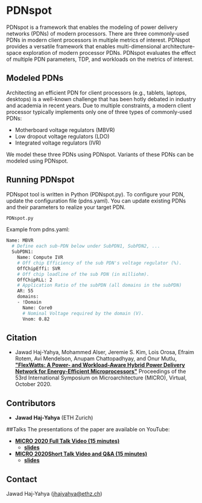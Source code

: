 # PDNspot

PDNspot is a framework that enables the modeling of power delivery networks (PDNs) of modern processors. There are three commonly-used PDNs in modern client processors in multiple metrics of interest. PDNspot provides a versatile framework that enables multi-dimensional architecture-space exploration of modern processor PDNs. PDNspot evaluates the effect of multiple PDN parameters, TDP, and workloads on the metrics of interest. 


## Modeled PDNs
Architecting an efficient PDN for client processors (e.g., tablets, laptops, desktops) is a well-known challenge that has been hotly debated in industry and academia in recent years. Due to multiple constraints, a modern client processor typically implements only one of three types of commonly-used PDNs:
 
* Motherboard voltage regulators (MBVR)
* Low dropout voltage regulators (LDO) 
* Integrated voltage regulators (IVR)

We model these three PDNs using PDNspot. Variants of these PDNs can be modeled using PDNspot.

## Running PDNspot
PDNspot tool is written in Python (PDNspot.py). To configure your PDN, update the configuration file (pdns.yaml). You can update existing PDNs and their parameters to realize your target PDN.

```bash
PDNspot.py 
```
Example from pdns.yaml:
```bash
Name: MBVR
  # Define each sub-PDN below under SubPDN1, SubPDN2, ...
  SubPDN1:
    Name: Compute IVR
    # Off chip Efficiency of the sub PDN's voltage regulator (%).
    OffChipEffi: SVR 
    # Off chip loadline of the sub PDN (in milliohm).
    OffChipRLL: 2 
    # Application Ratio of the subPDN (all domains in the subPDN)
    AR: 55
    domains:
    - !Domain
      Name: Core0
      # Nominal Voltage required by the domain (V).
      Vnom: 0.82
```


## Citation
* Jawad Haj-Yahya, Mohammed Alser, Jeremie S. Kim, Lois Orosa, Efraim Rotem, Avi Mendelson, Anupam Chattopadhyay, and Onur Mutlu,
[**"FlexWatts: A Power- and Workload-Aware Hybrid Power Delivery Network for Energy-Efficient Microprocessors"**](https://people.inf.ethz.ch/omutlu/pub/FlexWatts-HybridPowerDeliveryNetwork_micro20.pdf)
Proceedings of the 53rd International Symposium on Microarchitecture (MICRO), Virtual, October 2020.


## Contributors
* **Jawad Haj-Yahya** (ETH Zurich) 

##Talks
The presentations of the paper are available on YouTube:
* [**MICRO 2020 Full Talk Video (15 minutes)**](https://www.youtube.com/watch?v=P97EsW7dzQ4)
  * [**slides**](https://people.inf.ethz.ch/omutlu/pub/FlexWatts-HybridPowerDeliveryNetwork_micro20-talk.pdf)
* [**MICRO 2020Short Talk Video and Q&A (15 minutes)**](https://www.youtube.com/watch?v=wd7U2jrjHBM)
  * [**slides**](https://people.inf.ethz.ch/omutlu/pub/FlexWatts-HybridPowerDeliveryNetwork_micro20-short-talk.pdf)

## Contact
Jawad Haj-Yahya (jhajyahya@ethz.ch)




